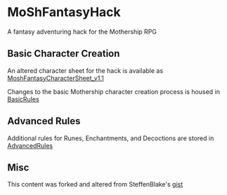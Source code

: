 # MoShFantasyHack
A fantasy adventuring hack for the Mothership RPG

## Basic Character Creation
An altered character sheet for the hack is available as [MoshFantasyCharacterSheet_v1.1](MoShFantasyCharacterSheet_v1.1.pdf)

Changes to the basic Mothership character creation process is housed in [BasicRules](BasicRules.md)

## Advanced Rules
Additional rules for Runes, Enchantments, and Decoctions are stored in [AdvancedRules](AdvancedRules.md)

## Misc

This content was forked and altered from SteffenBlake's [gist](https://gist.github.com/SteffenBlake/60d344500c76c18adda4ea99c074a21d)
